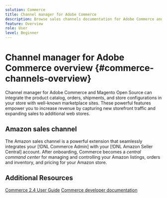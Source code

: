 ```yaml
---
solution: Commerce
title: Channel manager for Adobe Commerce
description: Browse sales channels documentation for Adobe Commerce and Magento Open Source.
feature: Overview
role: User
level: Beginner
---
```


# Channel manager for Adobe Commerce overview {#commerce-channels-overview}

Channel manager for Adobe Commerce and Magento Open Source can integrate the product catalog, orders, shipments, and store configurations in your store with well-known marketplace sites. These powerful features empower you to increase revenue by capturing new storefront traffic and expanding sales to additional web stores.

## Amazon sales channel

The Amazon sales channel is a powerful extension that seamlessly integrates your [!DNL Commerce Admin] with your [!DNL Amazon Seller Central] account. After onboarding, Commerce becomes a _central command center_ for managing and controlling your Amazon listings, orders and inventory, and pricing for your Amazon store.

## Additional Resources

[Commerce 2.4 User Guide](https://docs.magento.com/user-guide/)
[Commerce developer documentation](https://devdocs.magento.com/)

